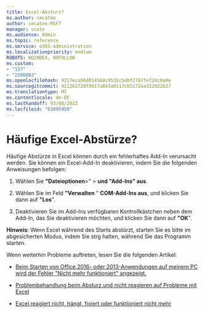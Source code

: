 ```yaml
---
title: Excel-Absturz?
ms.author: cmcatee
author: cmcatee-MSFT
manager: scotv
ms.audience: Admin
ms.topic: reference
ms.service: o365-administration
ms.localizationpriority: medium
ROBOTS: NOINDEX, NOFOLLOW
ms.custom:
- "157"
- "2200003"
ms.openlocfilehash: 9217eca56d014560c9532c5dbf2767fef2dc0a0e
ms.sourcegitcommit: d11262728f0617a843a0117cb5172aa322022b27
ms.translationtype: MT
ms.contentlocale: de-DE
ms.lasthandoff: 03/08/2022
ms.locfileid: "63095950"
---
```

# <a name="frequent-excel-crashes"></a>Häufige Excel-Abstürze?

Häufige Abstürze in Excel können durch ein fehlerhaftes Add-In verursacht werden. Sie können ein Excel-Add-In deaktivieren, indem Sie die folgenden Anweisungen befolgen:
  
1. Wählen Sie **"Dateioptionen**\>" \> **und "Add-Ins" aus**.

2. Wählen Sie im Feld **"Verwalten** " **COM-Add-Ins aus**, und klicken Sie dann auf **"Los**".

3. Deaktivieren Sie im Add-Ins verfügbaren Kontrollkästchen neben dem Add-In, das Sie deaktivieren möchten, und klicken Sie dann auf **"OK**".

**Hinweis**: Wenn Excel während des Starts abstürzt, starten Sie es bitte im abgesicherten Modus, indem Sie strg halten, während Sie das Programm starten.
  
Wenn weiterhin Probleme auftreten, lesen Sie die folgenden Artikel:
  
- [Beim Starten von Office 2016- oder 2013-Anwendungen auf meinem PC wird der Fehler "Nicht mehr funktioniert" angezeigt.](https://support.office.com/article/52bd7985-4e99-4a35-84c8-2d9b8301a2fa.aspx)

- [Problembehandlung beim Absturz und nicht reagieren auf Probleme mit Excel](https://support.microsoft.com/help/2758592/how-to-troubleshoot-crashing-and-not-responding-issues-with-excel)

- [Excel reagiert nicht, hängt, fixiert oder funktioniert nicht mehr](https://support.office.com/article/37e7d3c9-9e84-40bf-a805-4ca6853a1ff4.aspx)
